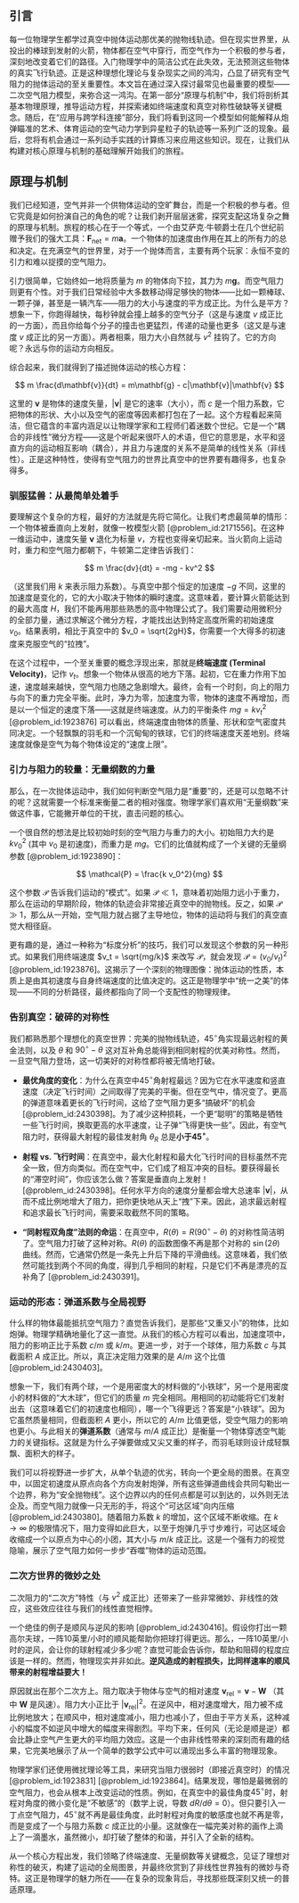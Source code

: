## 引言
每一位物理学生都学过真空中抛体运动那优美的抛物线轨迹。但在现实世界里，从投出的棒球到发射的火箭，物体都在空气中穿行，而空气作为一个积极的参与者，深刻地改变着它们的路径。入门物理学中的简洁公式在此失效，无法预测这些物体的真实飞行轨迹。正是这种理想化理论与复杂现实之间的鸿沟，凸显了研究有空气阻力的抛体运动的至关重要性。本文旨在通过深入探讨最常见也最重要的模型——二次空气阻力模型，来弥合这一鸿沟。在第一部分“原理与机制”中，我们将剖析其基本物理原理，推导运动方程，并探索诸如终端速度和真空对称性破缺等关键概念。随后，在“应用与跨学科连接”部分，我们将看到这同一个模型如何能解释从炮弹瞄准的艺术、体育运动的空气动力学到异星粒子的轨迹等一系列广泛的现象。最后，您将有机会通过一系列动手实践的计算练习来应用这些知识。现在，让我们从构建对核心原理与机制的基础理解开始我们的旅程。

## 原理与机制

我们已经知道，空气并非一个供物体运动的空旷舞台，而是一个积极的参与者。但它究竟是如何扮演自己的角色的呢？让我们剥开层层迷雾，探究支配这场复杂之舞的原理与机制。旅程的核心在于一个等式，一个由艾萨克·牛顿爵士在几个世纪前赠予我们的强大工具：$\mathbf{F}_{\text{net}} = m\mathbf{a}$。一个物体的加速度由作用在其上的所有力的总和决定。在充满空气的世界里，对于一个抛体而言，主要有两个玩家：永恒不变的引力和难以捉摸的空气阻力。

引力很简单，它始终如一地将质量为 $m$ 的物体向下拉，其力为 $m\mathbf{g}$。而空气阻力则更有个性。对于我们日常经验中大多数移动得足够快的物体——比如一颗棒球、一颗子弹，甚至是一辆汽车——阻力的大小与速度的平方成正比。为什么是平方？想象一下，你跑得越快，每秒钟就会撞上越多的空气分子（这是与速度 $v$ 成正比的一方面），而且你给每个分子的撞击也更猛烈，传递的动量也更多（这又是与速度 $v$ 成正比的另一方面）。两者相乘，阻力大小自然就与 $v^2$ 挂钩了。它的方向呢？永远与你的运动方向相反。

综合起来，我们就得到了描述抛体运动的核心方程：

$$ m \frac{d\mathbf{v}}{dt} = m\mathbf{g} - c|\mathbf{v}|\mathbf{v} $$

这里的 $\mathbf{v}$ 是物体的速度矢量，$|\mathbf{v}|$ 是它的速率（大小），而 $c$ 是一个阻力系数，它把物体的形状、大小以及空气的密度等因素都打包在了一起。这个方程看起来简洁，但它蕴含的丰富内涵足以让物理学家和工程师们着迷数个世纪。它是一个“耦合的非线性”微分方程——这是个听起来很吓人的术语，但它的意思是，水平和竖直方向的运动相互影响（耦合），并且力与速度的关系不是简单的线性关系（非线性）。正是这种特性，使得有空气阻力的世界比真空中的世界要有趣得多，也复杂得多。


### 驯服猛兽：从最简单处着手

要理解这个复杂的方程，最好的方法就是先将它简化。让我们考虑最简单的情形：一个物体被垂直向上发射，就像一枚模型火箭 [@problem_id:2171556]。在这种一维运动中，速度矢量 $\mathbf{v}$ 退化为标量 $v$，方程也变得亲切起来。当火箭向上运动时，重力和空气阻力都朝下，牛顿第二定律告诉我们：

$$ m \frac{dv}{dt} = -mg - kv^2 $$

（这里我们用 $k$ 来表示阻力系数）。与真空中那个恒定的加速度 $-g$ 不同，这里的加速度是变化的，它的大小取决于物体的瞬时速度。这意味着，要计算火箭能达到的最大高度 $H$，我们不能再用那些熟悉的高中物理公式了。我们需要动用微积分的全部力量，通过求解这个微分方程，才能找出达到特定高度所需的初始速度 $v_0$。结果表明，相比于真空中的 $v_0 = \sqrt{2gH}$，你需要一个大得多的初速度来克服空气的“拉拽”。

在这个过程中，一个至关重要的概念浮现出来，那就是**终端速度 (Terminal Velocity)**，记作 $v_t$。想象一个物体从很高的地方下落。起初，它在重力作用下加速，速度越来越快，空气阻力也随之急剧增大。最终，会有一个时刻，向上的阻力与向下的重力完全平衡。此时，净力为零，加速度为零，物体的速度不再增加，而是以一个恒定的速度下落——这就是终端速度。从力的平衡条件 $mg = k v_t^2$ [@problem_id:1923876] 可以看出，终端速度由物体的质量、形状和空气密度共同决定。一个轻飘飘的羽毛和一个沉甸甸的铁球，它们的终端速度天差地别。终端速度就像是空气为每个物体设定的“速度上限”。


### 引力与阻力的较量：无量纲数的力量

那么，在一次抛体运动中，我们如何判断空气阻力是“重要”的，还是可以忽略不计的呢？这就需要一个标准来衡量二者的相对强度。物理学家们喜欢用“无量纲数”来做这件事，它能撇开单位的干扰，直击问题的核心。

一个很自然的想法是比较初始时刻的空气阻力与重力的大小。初始阻力大约是 $k v_0^2$ (其中 $v_0$ 是初速度)，而重力是 $mg$。它们的比值就构成了一个关键的无量纲参数 [@problem_id:1923890]：

$$ \mathcal{P} = \frac{k v_0^2}{mg} $$

这个参数 $\mathcal{P}$ 告诉我们运动的“模式”。如果 $\mathcal{P} \ll 1$，意味着初始阻力远小于重力，那么在运动的早期阶段，物体的轨迹会非常接近真空中的抛物线。反之，如果 $\mathcal{P} \gg 1$，那么从一开始，空气阻力就占据了主导地位，物体的运动将与我们的真空直觉大相径庭。

更有趣的是，通过一种称为“标度分析”的技巧，我们可以发现这个参数的另一种形式。如果我们用终端速度 $v_t = \sqrt{mg/k}$ 来改写 $\mathcal{P}$，就会发现 $\mathcal{P} = (v_0/v_t)^2$ [@problem_id:1923876]。这揭示了一个深刻的物理图像：抛体运动的性质，本质上是由其初速度与自身终端速度的比值决定的。这正是物理学中“统一之美”的体现——不同的分析路径，最终都指向了同一个支配性的物理规律。


### 告别真空：破碎的对称性

我们都熟悉那个理想化的真空世界：完美的抛物线轨迹，$45^\circ$角实现最远射程的黄金法则，以及 $\theta$ 和 $90^\circ - \theta$ 这对互补角总能得到相同射程的优美对称性。然而，一旦空气阻力登场，这一切美好的对称性都将被无情地打破。

*   **最优角度的变化**：为什么在真空中$45^\circ$角射程最远？因为它在水平速度和竖直速度（决定飞行时间）之间取得了完美的平衡。但在空气中，情况变了。更高的弹道意味着更长的飞行时间，这给了空气阻力更多“搞破坏”的机会 [@problem_id:2430398]。为了减少这种损耗，一个更“聪明”的策略是牺牲一些飞行时间，换取更高的水平速度，让子弹“飞得更快一些”。因此，有空气阻力时，获得最大射程的最佳发射角 $\theta_R$ 总是**小于$45^\circ$**。

*   **射程 vs. 飞行时间**：在真空中，最大化射程和最大化飞行时间的目标虽然不完全一致，但方向类似。而在空气中，它们成了相互冲突的目标。要获得最长的“滞空时间”，你应该怎么做？答案是垂直向上发射！[@problem_id:2430398]。任何水平方向的速度分量都会增大总速率 $|\mathbf{v}|$，从而不成比例地增大了阻力，把你更快地从天上“拽”下来。因此，追求最远射程和追求最长飞行时间，需要采取截然不同的策略。

*   **“同射程双角度”法则的命运**：在真空中，$R(\theta) = R(90^\circ - \theta)$ 的对称性简洁明了。空气阻力打破了这种对称。$R(\theta)$ 的函数图像不再是那个对称的 $\sin(2\theta)$ 曲线。然而，它通常仍然是一条先上升后下降的平滑曲线。这意味着，我们依然可能找到两个不同的角度，得到几乎相同的射程，只是它们不再是漂亮的互补角了 [@problem_id:2430391]。


### 运动的形态：弹道系数与全局视野

什么样的物体最能抵抗空气阻力？直觉告诉我们，是那些“又重又小”的物体，比如炮弹。物理学精确地量化了这一直觉。从我们的核心方程可以看出，加速度项中，阻力的影响正比于系数 $c/m$ 或 $k/m$。更进一步，对于一个球体，阻力系数 $c$ 与其截面积 $A$ 成正比。所以，真正决定阻力效果的是 $A/m$ 这个比值 [@problem_id:2430403]。

想象一下，我们有两个球，一个是用密度大的材料做的“小铁球”，另一个是用密度小的材料做的“大木球”，但它们的质量 $m$ 完全相同。用相同的初动能将它们发射出去（这意味着它们的初速度也相同），哪一个飞得更远？答案是“小铁球”。因为它虽然质量相同，但截面积 $A$ 更小，所以它的 $A/m$ 比值更低，受空气阻力的影响也更小。与此相关的**弹道系数**（通常与 $m/A$ 成正比）是衡量一个物体穿透空气能力的关键指标。这就是为什么子弹要做成又尖又重的样子，而羽毛球则设计成轻飘飘、面积大的样子。

我们可以将视野进一步扩大，从单个轨迹的优劣，转向一个更全局的图景。在真空中，以固定初速度从原点向各个方向发射炮弹，所有这些弹道曲线会共同勾勒出一个边界，称为“安全抛物线”。这个边界以内的任何点都是可以到达的，以外则无法企及。而空气阻力就像一只无形的手，将这个“可达区域”向内压缩 [@problem_id:2430380]。随着阻力系数 $k$ 的增加，这个区域不断收缩。在 $k \to \infty$ 的极限情况下，阻力变得如此巨大，以至于炮弹几乎寸步难行，可达区域会收缩成一个以原点为中心的小团，其大小与 $m/k$ 成正比。这是一个强有力的视觉隐喻，展示了空气阻力如何一步步“吞噬”物体的运动范围。


### 二次方世界的微妙之处

二次阻力的“二次方”特性（与 $v^2$ 成正比）还带来了一些非常微妙、非线性的效应，这些效应往往与我们的线性直觉相悖。

一个绝佳的例子是顺风与逆风的影响 [@problem_id:2430416]。假设你打出一颗高尔夫球，一阵10英里/小时的顺风能帮助你把球打得更远。那么，一阵10英里/小时的逆风，会让你的球射程减少多少呢？直觉可能会告诉你，帮助和阻碍的程度应该是一样的。然而，物理现实并非如此。**逆风造成的射程损失，比同样速率的顺风带来的射程增益要大！**

原因就出在那个二次方上。阻力取决于物体与空气的相对速度 $\mathbf{v}_{\text{rel}} = \mathbf{v} - \mathbf{W}$ （其中 $\mathbf{W}$ 是风速）。阻力大小正比于 $|\mathbf{v}_{\text{rel}}|^2$。在逆风中，相对速度增大，阻力被不成比例地放大；在顺风中，相对速度减小，阻力也减小了，但由于平方关系，这种减小的幅度不如逆风中增大的幅度来得剧烈。平均下来，任何风（无论是顺是逆）都会比静止空气产生更大的平均阻力效应。这是一个由非线性带来的深刻而有趣的结果，它完美地展示了从一个简单的数学公式中可以涌现出多么丰富的物理现象。

物理学家们还使用微扰理论等工具，来研究当阻力很弱时（即接近真空时）的情况 [@problem_id:1923831] [@problem_id:1923864]。结果发现，哪怕是最微弱的空气阻力，也会从根本上改变运动的性质。例如，在真空中的最佳角度$45^\circ$时，射程对角度的微小变化是“不敏感”的（数学上说，导数 $dR/d\theta = 0$）。但只要引入一丁点空气阻力，$45^\circ$就不再是最佳角度，此时射程对角度的敏感度也就不再是零，而是变成了一个与阻力系数 $c$ 成正比的小量。这就像在一幅完美对称的画作上滴上了一滴墨水，虽然微小，却打破了整体的和谐，并引入了全新的结构。

从一个核心方程出发，我们领略了终端速度、无量纲数等关键概念，见证了理想对称性的破灭，构建了运动的全局图景，并最终欣赏到了非线性世界独有的微妙与奇特。这正是物理学的魅力所在——在复杂的现象背后，寻找那些既深刻又统一的普适原理。